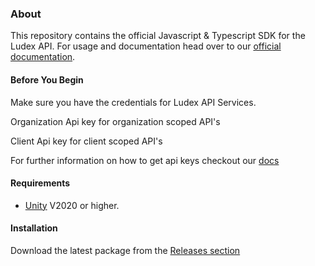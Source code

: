 ### About

This repository contains the official Javascript & Typescript SDK for the Ludex API.
For usage and documentation head over to our [official documentation](https://docs.ludex.gg/unity-sdk).

#### Before You Begin

Make sure you have the credentials for Ludex API Services.

Organization Api key for organization scoped API's

Client Api key for client scoped API's

For further information on how to get api keys checkout our [docs](https://docs.ludex.gg/dashboard/get-your-api-keys)

#### Requirements

- [Unity](https://unity.com/) V2020 or higher.

#### Installation

Download the latest package from the [Releases section](https://github.com/Ludex-Labs/ludex-sdk-unity/releases)
